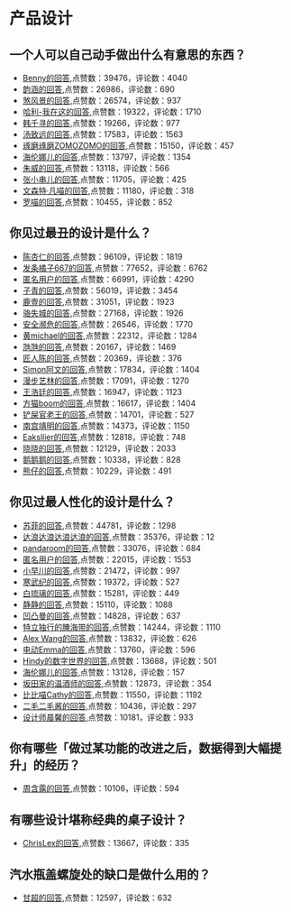 #  产品设计 
## 一个人可以自己动手做出什么有意思的东西？
- [Benny的回答](https://www.zhihu.com/question/36255080/answer/70134068),点赞数：39476，评论数：4040
- [韵涵的回答](https://www.zhihu.com/question/36255080/answer/78299716),点赞数：26986，评论数：690
- [煞风景的回答](https://www.zhihu.com/question/36255080/answer/69862328),点赞数：26574，评论数：937
- [哈利-我在这的回答](https://www.zhihu.com/question/36255080/answer/175506108),点赞数：19322，评论数：1710
- [韩千寻的回答](https://www.zhihu.com/question/36255080/answer/243073764),点赞数：19266，评论数：977
- [汤致远的回答](https://www.zhihu.com/question/36255080/answer/98337830),点赞数：17583，评论数：1563
- [琢磨琢磨ZOMOZOMO的回答](https://www.zhihu.com/question/36255080/answer/383299559),点赞数：15150，评论数：457
- [海伦娜儿的回答](https://www.zhihu.com/question/36255080/answer/118734227),点赞数：13797，评论数：1354
- [朱威的回答](https://www.zhihu.com/question/36255080/answer/138981629),点赞数：13118，评论数：566
- [张小串儿的回答](https://www.zhihu.com/question/36255080/answer/69351445),点赞数：11705，评论数：425
- [文森特·凡喵的回答](https://www.zhihu.com/question/36255080/answer/514081682),点赞数：11180，评论数：318
- [罗喵的回答](https://www.zhihu.com/question/36255080/answer/100883215),点赞数：10455，评论数：852
## 你见过最丑的设计是什么？
- [陈杏仁的回答](https://www.zhihu.com/question/37284137/answer/137510860),点赞数：96109，评论数：1819
- [发条橘子667的回答](https://www.zhihu.com/question/37284137/answer/81159319),点赞数：77652，评论数：6762
- [匿名用户的回答](https://www.zhihu.com/question/37284137/answer/80921941),点赞数：66991，评论数：4290
- [子青的回答](https://www.zhihu.com/question/37284137/answer/84504751),点赞数：56019，评论数：3454
- [鹿壹的回答](https://www.zhihu.com/question/37284137/answer/152594597),点赞数：31051，评论数：1923
- [骆失城的回答](https://www.zhihu.com/question/37284137/answer/81480389),点赞数：27168，评论数：1926
- [安全濒危的回答](https://www.zhihu.com/question/37284137/answer/81452152),点赞数：26546，评论数：1770
- [黄michael的回答](https://www.zhihu.com/question/37284137/answer/81451807),点赞数：22312，评论数：1284
- [虺虺的回答](https://www.zhihu.com/question/37284137/answer/195115822),点赞数：20167，评论数：1469
- [匠人陈的回答](https://www.zhihu.com/question/37284137/answer/109964629),点赞数：20369，评论数：376
- [Simon阿文的回答](https://www.zhihu.com/question/37284137/answer/152551322),点赞数：17834，评论数：1404
- [漫步艺林的回答](https://www.zhihu.com/question/37284137/answer/81236595),点赞数：17091，评论数：1270
- [王浩廷的回答](https://www.zhihu.com/question/37284137/answer/81905940),点赞数：16947，评论数：1123
- [方猫boom的回答](https://www.zhihu.com/question/37284137/answer/81278840),点赞数：16617，评论数：1404
- [铲屎官老王的回答](https://www.zhihu.com/question/37284137/answer/275503189),点赞数：14701，评论数：527
- [南宫靖明的回答](https://www.zhihu.com/question/37284137/answer/81352367),点赞数：14373，评论数：1150
- [Eaksllier的回答](https://www.zhihu.com/question/37284137/answer/513630321),点赞数：12818，评论数：748
- [晓晓的回答](https://www.zhihu.com/question/37284137/answer/143012216),点赞数：12129，评论数：2033
- [鹅鹅鹅的回答](https://www.zhihu.com/question/37284137/answer/273802500),点赞数：10338，评论数：828
- [熊仔的回答](https://www.zhihu.com/question/37284137/answer/143968893),点赞数：10229，评论数：491
## 你见过最人性化的设计是什么？
- [苏菲的回答](https://www.zhihu.com/question/31524027/answer/66112942),点赞数：44781，评论数：1298
- [达浪达浪达浪达浪的回答](https://www.zhihu.com/question/31524027/answer/66129572),点赞数：35376，评论数：12
- [pandaroom的回答](https://www.zhihu.com/question/31524027/answer/149809200),点赞数：33076，评论数：684
- [匿名用户的回答](https://www.zhihu.com/question/31524027/answer/149434030),点赞数：22015，评论数：1553
- [小早川的回答](https://www.zhihu.com/question/31524027/answer/57351620),点赞数：21472，评论数：997
- [寒武纪的回答](https://www.zhihu.com/question/31524027/answer/54012355),点赞数：19372，评论数：527
- [白琉璃的回答](https://www.zhihu.com/question/31524027/answer/56872587),点赞数：15281，评论数：449
- [静静的回答](https://www.zhihu.com/question/31524027/answer/500264476),点赞数：15110，评论数：1088
- [凹凸曼的回答](https://www.zhihu.com/question/31524027/answer/667450830),点赞数：14828，评论数：637
- [特立独行的腌海带的回答](https://www.zhihu.com/question/31524027/answer/173598418),点赞数：14244，评论数：1110
- [Alex Wang的回答](https://www.zhihu.com/question/31524027/answer/155321509),点赞数：13832，评论数：626
- [电动Emma的回答](https://www.zhihu.com/question/31524027/answer/149516110),点赞数：13760，评论数：596
- [Hindy的数字世界的回答](https://www.zhihu.com/question/31524027/answer/127192630),点赞数：13688，评论数：501
- [海伦娜儿的回答](https://www.zhihu.com/question/31524027/answer/66081841),点赞数：13128，评论数：157
- [坂田家的温酒师的回答](https://www.zhihu.com/question/31524027/answer/56790280),点赞数：12873，评论数：354
- [比比喵Cathy的回答](https://www.zhihu.com/question/31524027/answer/252829154),点赞数：11550，评论数：1192
- [二毛二毛酱的回答](https://www.zhihu.com/question/31524027/answer/58637923),点赞数：10436，评论数：297
- [设计师晨馨的回答](https://www.zhihu.com/question/31524027/answer/638093022),点赞数：10181，评论数：933
## 你有哪些「做过某功能的改进之后，数据得到大幅提升」的经历？
- [周含露的回答](https://www.zhihu.com/question/40500856/answer/105178205),点赞数：10106，评论数：594
## 有哪些设计堪称经典的桌子设计？
- [ChrisLex的回答](https://www.zhihu.com/question/31069750/answer/487737545),点赞数：13667，评论数：335
## 汽水瓶盖螺旋处的缺口是做什么用的？
- [甘超的回答](https://www.zhihu.com/question/28780536/answer/52687100),点赞数：12597，评论数：632
